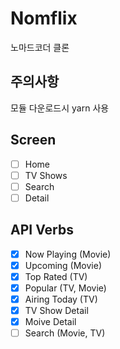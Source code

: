 # Nomflix

노마드코더 클론

## 주의사항
모듈 다운로드시 yarn 사용

## Screen
- [ ] Home
- [ ] TV Shows
- [ ] Search
- [ ] Detail

## API Verbs
- [x] Now Playing (Movie)
- [x] Upcoming (Movie)
- [x] Top Rated (TV)
- [x] Popular (TV, Movie)
- [x] Airing Today (TV)
- [x] TV Show Detail
- [x] Moive Detail
- [ ] Search (Movie, TV)